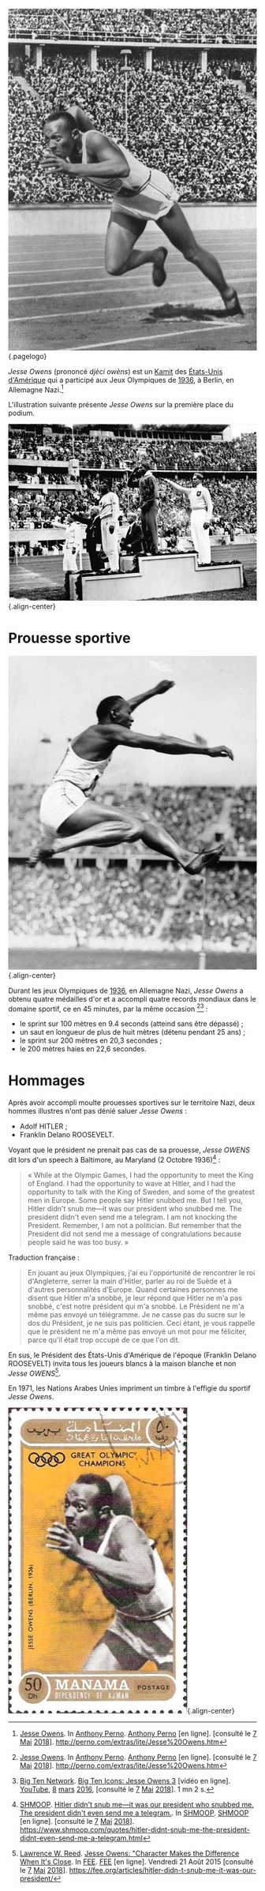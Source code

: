 <!-- TITLE: Jesse Owens -->
<!-- SUBTITLE: Présentation de l'athlète Jesse Owens -->

![Jesse Owens Sprint Bis](/uploads/personnalite/jesse-owens-sprint-bis.jpg "Jesse Owens Sprint Bis"){.pagelogo}

*Jesse Owens* (prononcé *djèci owèns*) est un [Kamit](/peuple/monde/kamit) des [États-Unis d'Amérique]() qui a participé aux Jeux Olympiques de [1936](), à Berlin, en Allemagne Nazi.[^1]

L'illustration suivante présente *Jesse Owens* sur la première place du podium.

![Bundesarchiv Bild 183 G 00630 Sommerolympiade Siegerehrung Weitsprung](/uploads/personnalite/bundesarchiv-bild-183-g-00630-sommerolympiade-siegerehrung-weitsprung.jpg "Jesse Owens, médaille d'or du saut en longueur"){.align-center}

# Prouesse sportive
![Bundesarchiv Bild 183 R 96374 Berlin Olympiade Jesse Owens Beim Weitsprung Crop](/uploads/personnalite/bundesarchiv-bild-183-r-96374-berlin-olympiade-jesse-owens-beim-weitsprung-crop.jpg "Photo de Jesse Owens en train de faire un saut en longueur"){.align-center}

Durant les jeux Olympiques de [1936](), en Allemagne Nazi, *Jesse Owens* a obtenu quatre médailles d'or et a accompli quatre records mondiaux dans le domaine sportif, ce en 45 minutes, par la même occasion [^1][^2] :
* le sprint sur 100 mètres en 9.4 seconds (atteind sans être dépassé) ;
* un saut en longueur de plus de huit mètres (détenu pendant 25 ans) ;
* le sprint sur 200 mètres en 20,3 secondes ;
* le 200 mètres haies en 22,6 secondes.

# Hommages
Après avoir accompli moulte prouesses sportives sur le territoire Nazi, deux hommes illustres n'ont pas dénié saluer *Jesse Owens* :
* Adolf HITLER ;
* Franklin Delano ROOSEVELT.

Voyant que le président ne prenait pas cas de sa prouesse, *Jesse OWENS* dit lors d'un speech à Baltimore, au Maryland (2 Octobre 1936)[^4] :

> « While at the Olympic Games, I had the opportunity to meet the King of England. I had the opportunity to wave at Hitler, and I had the opportunity to talk with the King of Sweden, and some of the greatest men in Europe. Some people say Hitler snubbed me. But I tell you, Hitler didn't snub me—it was our president who snubbed me. The president didn't even send me a telegram. I am not knocking the President. Remember, I am not a politician. But remember that the President did not send me a message of congratulations because people said he was too busy. »
> 
Traduction française :
> En jouant au jeux Olympiques, j'ai eu l'opportunité de rencontrer le roi d'Angleterre, serrer la main d'Hitler, parler au roi de Suède et à d'autres personnalités d'Europe. Quand certaines personnes me disent que Hitler m'a snobbé, je leur répond que Hitler ne m'a pas snobbé, c'est notre président qui m'a snobbé. Le Président ne m'a même pas envoyé un télégramme. Je ne casse pas du sucre sur le dos du Président, je ne suis pas politicien. Ceci étant, je vous rappelle que le président ne m'a même pas envoyé un mot pour me féliciter, parce qu'il était trop occupé de ce que l'on dit.

En sus, le Président des États-Unis d'Amérique de l'époque (Franklin Delano ROOSEVELT) invita tous les joueurs blancs à la maison blanche et non *Jesse OWENS*[^3].

En 1971, les Nations Arabes Unies impriment un timbre à l'effigie du sportif *Jesse Owens*.

![Jesse Owens 1971 Ajman Stamp](/uploads/personnalite/jesse-owens-1971-ajman-stamp.jpg "Timbre d'Ajman (Nations Arabes Unies) datant de 1971 à l'effigie de Jesse Owens"){.align-center}


[^1]: [Jesse Owens](http://perno.com/extras/lite/Jesse%20Owens.htm). In [Anthony Perno](http://perno.com/). [Anthony Perno](http://perno.com/) [en ligne]. [consulté le [7]() [Mai]() [2018]()]. http://perno.com/extras/lite/Jesse%20Owens.htm
[^2]: [Big Ten Network](https://www.youtube.com/channel/UC4LeRw7pIZ_kseS4Krn_DQA). [Big Ten Icons: Jesse Owens 3](https://www.youtube.com/watch?v=kMnKZ6PYLqo) [vidéo en ligne]. [YouTube](https://www.youtube.com/), [8]() [mars]() [2016](), [consulté le [7]() [Mai]() [2018]()]. 1 mn 2 s.
[^3]: [Lawrence W. Reed](https://fee.org/people/lawrence-w-reed/). [Jesse Owens: "Character Makes the Difference When It's Close](https://fee.org/articles/hitler-didn-t-snub-me-it-was-our-president/). In [FEE](https://fee.org). [FEE](https://fee.org) [en ligne]. Vendredi 21 Août 2015 [consulté le [7]() [Mai]() [2018]()]. https://fee.org/articles/hitler-didn-t-snub-me-it-was-our-president/
[^4]: [SHMOOP](https://www.shmoop.com). [Hitler didn't snub me—it was our president who snubbed me. The president didn't even send me a telegram.](https://www.shmoop.com/quotes/hitler-didnt-snub-me-the-president-didnt-even-send-me-a-telegram.html). In [SHMOOP](https://www.shmoop.com). [SHMOOP](https://www.shmoop.com) [en ligne]. [consulté le [7]() [Mai]() [2018]()]. https://www.shmoop.com/quotes/hitler-didnt-snub-me-the-president-didnt-even-send-me-a-telegram.html